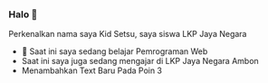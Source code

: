 ### Halo 👋

Perkenalkan nama saya Kid Setsu, saya siswa LKP Jaya Negara

- 🌱 Saat ini saya sedang belajar Pemrograman Web
- Saat ini saya juga sedang mengajar di LKP Jaya Negara Ambon
- Menambahkan Text Baru Pada Poin 3
